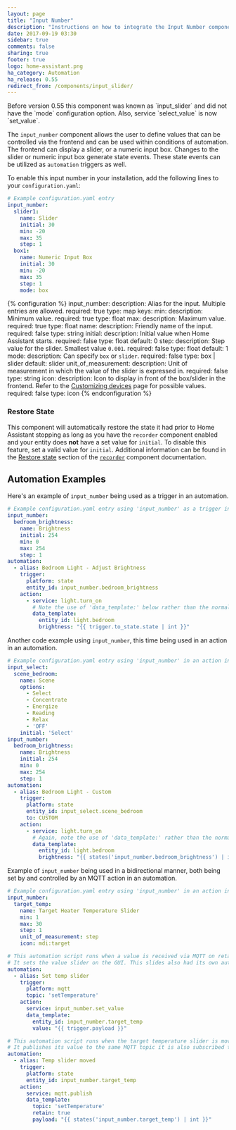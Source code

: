 ```yaml
---
layout: page
title: "Input Number"
description: "Instructions on how to integrate the Input Number component into Home Assistant."
date: 2017-09-19 03:30
sidebar: true
comments: false
sharing: true
footer: true
logo: home-assistant.png
ha_category: Automation
ha_release: 0.55
redirect_from: /components/input_slider/
---
```


<p class='note'>
Before version 0.55 this component was known as `input_slider` and did not have the `mode` configuration option. Also, service `select_value` is now `set_value`.
</p>

The `input_number` component allows the user to define values that can be controlled via the frontend and can be used within conditions of automation. The frontend can display a slider, or a numeric input box. Changes to the slider or numeric input box generate state events. These state events can be utilized as `automation` triggers as well.

To enable this input number in your installation, add the following lines to your `configuration.yaml`:

```yaml
# Example configuration.yaml entry
input_number:
  slider1:
    name: Slider
    initial: 30
    min: -20
    max: 35
    step: 1
  box1:
    name: Numeric Input Box
    initial: 30
    min: -20
    max: 35
    step: 1
    mode: box
```

{% configuration %}
  input_number:
    description: Alias for the input. Multiple entries are allowed.
    required: true
    type: map
    keys:
      min:
        description: Minimum value.
        required: true
        type: float
      max:
        description: Maximum value.
        required: true
        type: float
      name:
        description: Friendly name of the input.
        required: false
        type: string
      initial:
        description: Initial value when Home Assistant starts.
        required: false
        type: float
        default: 0
      step:
        description: Step value for the slider. Smallest value `0.001`.
        required: false
        type: float
        default: 1
      mode:
        description: Can specify `box` or `slider`.
        required: false
        type: box | slider
        default: slider
      unit_of_measurement:
        description: Unit of measurement in which the value of the slider is expressed in.
        required: false
        type: string
      icon:
        description: Icon to display in front of the box/slider in the frontend. Refer to the [Customizing devices](/docs/configuration/customizing-devices/#possible-values) page for possible values.
        required: false
        type: icon
{% endconfiguration %}

### Restore State

This component will automatically restore the state it had prior to Home Assistant stopping as long as you have the `recorder` component enabled and your entity does **not** have a set value for `initial`. To disable this feature, set a valid value for `initial`. Additional information can be found in the [Restore state](/components/recorder/#restore-state) section of the [`recorder`](/components/recorder/) component documentation.

## Automation Examples

Here's an example of `input_number` being used as a trigger in an automation.


```yaml
# Example configuration.yaml entry using 'input_number' as a trigger in an automation
input_number:
  bedroom_brightness:
    name: Brightness
    initial: 254
    min: 0
    max: 254
    step: 1
automation:
  - alias: Bedroom Light - Adjust Brightness
    trigger:
      platform: state
      entity_id: input_number.bedroom_brightness
    action:
      - service: light.turn_on
        # Note the use of 'data_template:' below rather than the normal 'data:' if you weren't using an input variable
        data_template:
          entity_id: light.bedroom
          brightness: "{{ trigger.to_state.state | int }}"
```


Another code example using `input_number`, this time being used in an action in an automation.


```yaml
# Example configuration.yaml entry using 'input_number' in an action in an automation
input_select:
  scene_bedroom:
    name: Scene
    options:
      - Select
      - Concentrate
      - Energize
      - Reading
      - Relax
      - 'OFF'
    initial: 'Select'
input_number:
  bedroom_brightness:
    name: Brightness
    initial: 254
    min: 0
    max: 254
    step: 1
automation:
  - alias: Bedroom Light - Custom
    trigger:
      platform: state
      entity_id: input_select.scene_bedroom
      to: CUSTOM
    action:
      - service: light.turn_on
        # Again, note the use of 'data_template:' rather than the normal 'data:' if you weren't using an input variable.
        data_template:
          entity_id: light.bedroom
          brightness: "{{ states('input_number.bedroom_brightness') | int }}"
```


Example of `input_number` being used in a bidirectional manner, both being set by and controlled by an MQTT action in an automation.


```yaml
# Example configuration.yaml entry using 'input_number' in an action in an automation
input_number:
  target_temp:
    name: Target Heater Temperature Slider
    min: 1
    max: 30
    step: 1
    unit_of_measurement: step  
    icon: mdi:target

# This automation script runs when a value is received via MQTT on retained topic: setTemperature
# It sets the value slider on the GUI. This slides also had its own automation when the value is changed.
automation:
  - alias: Set temp slider
    trigger:
      platform: mqtt
      topic: 'setTemperature'
    action:
      service: input_number.set_value
      data_template:
        entity_id: input_number.target_temp
        value: "{{ trigger.payload }}"

# This automation script runs when the target temperature slider is moved.
# It publishes its value to the same MQTT topic it is also subscribed to.
automation:
  - alias: Temp slider moved
    trigger:
      platform: state
      entity_id: input_number.target_temp
    action:
      service: mqtt.publish
      data_template:
        topic: 'setTemperature'
        retain: true
        payload: "{{ states('input_number.target_temp') | int }}"
```

